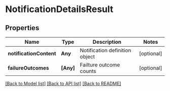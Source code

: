 # NotificationDetailsResult

## Properties
Name | Type | Description | Notes
------------ | ------------- | ------------- | -------------
**notificationContent** | **Any** | Notification definition object | [optional] 
**failureOutcomes** | **[Any]** | Failture outcome counts | [optional] 

[[Back to Model list]](../README.md#documentation-for-models) [[Back to API list]](../README.md#documentation-for-api-endpoints) [[Back to README]](../README.md)


